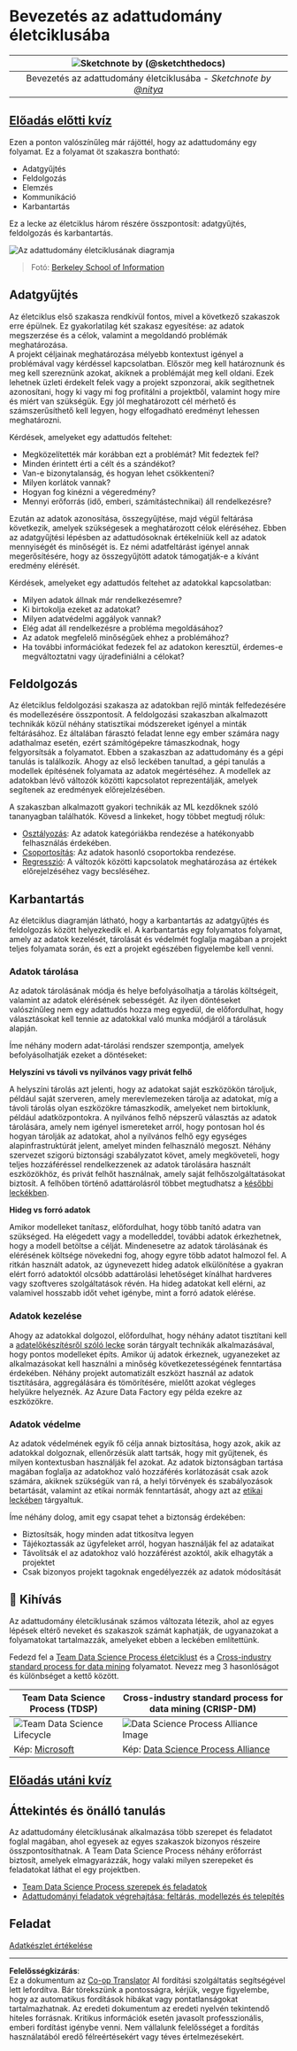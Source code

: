 <!--
CO_OP_TRANSLATOR_METADATA:
{
  "original_hash": "07e12a25d20b8f191e3cb651c27fdb2b",
  "translation_date": "2025-09-06T21:29:06+00:00",
  "source_file": "4-Data-Science-Lifecycle/14-Introduction/README.md",
  "language_code": "hu"
}
-->
# Bevezetés az adattudomány életciklusába

|![ Sketchnote by [(@sketchthedocs)](https://sketchthedocs.dev) ](../../sketchnotes/14-DataScience-Lifecycle.png)|
|:---:|
| Bevezetés az adattudomány életciklusába - _Sketchnote by [@nitya](https://twitter.com/nitya)_ |

## [Előadás előtti kvíz](https://ff-quizzes.netlify.app/en/ds/quiz/26)

Ezen a ponton valószínűleg már rájöttél, hogy az adattudomány egy folyamat. Ez a folyamat öt szakaszra bontható:

- Adatgyűjtés
- Feldolgozás
- Elemzés
- Kommunikáció
- Karbantartás

Ez a lecke az életciklus három részére összpontosít: adatgyűjtés, feldolgozás és karbantartás.

![Az adattudomány életciklusának diagramja](../../../../translated_images/data-science-lifecycle.a1e362637503c4fb0cd5e859d7552edcdb4aa629a279727008baa121f2d33f32.hu.jpg)
> Fotó: [Berkeley School of Information](https://ischoolonline.berkeley.edu/data-science/what-is-data-science/)

## Adatgyűjtés

Az életciklus első szakasza rendkívül fontos, mivel a következő szakaszok erre épülnek. Ez gyakorlatilag két szakasz egyesítése: az adatok megszerzése és a célok, valamint a megoldandó problémák meghatározása.  
A projekt céljainak meghatározása mélyebb kontextust igényel a problémával vagy kérdéssel kapcsolatban. Először meg kell határoznunk és meg kell szereznünk azokat, akiknek a problémáját meg kell oldani. Ezek lehetnek üzleti érdekelt felek vagy a projekt szponzorai, akik segíthetnek azonosítani, hogy ki vagy mi fog profitálni a projektből, valamint hogy mire és miért van szükségük. Egy jól meghatározott cél mérhető és számszerűsíthető kell legyen, hogy elfogadható eredményt lehessen meghatározni.

Kérdések, amelyeket egy adattudós feltehet:
- Megközelítették már korábban ezt a problémát? Mit fedeztek fel?
- Minden érintett érti a célt és a szándékot?
- Van-e bizonytalanság, és hogyan lehet csökkenteni?
- Milyen korlátok vannak?
- Hogyan fog kinézni a végeredmény?
- Mennyi erőforrás (idő, emberi, számítástechnikai) áll rendelkezésre?

Ezután az adatok azonosítása, összegyűjtése, majd végül feltárása következik, amelyek szükségesek a meghatározott célok eléréséhez. Ebben az adatgyűjtési lépésben az adattudósoknak értékelniük kell az adatok mennyiségét és minőségét is. Ez némi adatfeltárást igényel annak megerősítésére, hogy az összegyűjtött adatok támogatják-e a kívánt eredmény elérését.

Kérdések, amelyeket egy adattudós feltehet az adatokkal kapcsolatban:
- Milyen adatok állnak már rendelkezésemre?
- Ki birtokolja ezeket az adatokat?
- Milyen adatvédelmi aggályok vannak?
- Elég adat áll rendelkezésre a probléma megoldásához?
- Az adatok megfelelő minőségűek ehhez a problémához?
- Ha további információkat fedezek fel az adatokon keresztül, érdemes-e megváltoztatni vagy újradefiniálni a célokat?

## Feldolgozás

Az életciklus feldolgozási szakasza az adatokban rejlő minták felfedezésére és modellezésére összpontosít. A feldolgozási szakaszban alkalmazott technikák közül néhány statisztikai módszereket igényel a minták feltárásához. Ez általában fárasztó feladat lenne egy ember számára nagy adathalmaz esetén, ezért számítógépekre támaszkodnak, hogy felgyorsítsák a folyamatot. Ebben a szakaszban az adattudomány és a gépi tanulás is találkozik. Ahogy az első leckében tanultad, a gépi tanulás a modellek építésének folyamata az adatok megértéséhez. A modellek az adatokban lévő változók közötti kapcsolatot reprezentálják, amelyek segítenek az eredmények előrejelzésében.

A szakaszban alkalmazott gyakori technikák az ML kezdőknek szóló tananyagban találhatók. Kövesd a linkeket, hogy többet megtudj róluk:

- [Osztályozás](https://github.com/microsoft/ML-For-Beginners/tree/main/4-Classification): Az adatok kategóriákba rendezése a hatékonyabb felhasználás érdekében.
- [Csoportosítás](https://github.com/microsoft/ML-For-Beginners/tree/main/5-Clustering): Az adatok hasonló csoportokba rendezése.
- [Regresszió](https://github.com/microsoft/ML-For-Beginners/tree/main/2-Regression): A változók közötti kapcsolatok meghatározása az értékek előrejelzéséhez vagy becsléséhez.

## Karbantartás

Az életciklus diagramján látható, hogy a karbantartás az adatgyűjtés és feldolgozás között helyezkedik el. A karbantartás egy folyamatos folyamat, amely az adatok kezelését, tárolását és védelmét foglalja magában a projekt teljes folyamata során, és ezt a projekt egészében figyelembe kell venni.

### Adatok tárolása

Az adatok tárolásának módja és helye befolyásolhatja a tárolás költségeit, valamint az adatok elérésének sebességét. Az ilyen döntéseket valószínűleg nem egy adattudós hozza meg egyedül, de előfordulhat, hogy választásokat kell tennie az adatokkal való munka módjáról a tárolásuk alapján.

Íme néhány modern adat-tárolási rendszer szempontja, amelyek befolyásolhatják ezeket a döntéseket:

**Helyszíni vs távoli vs nyilvános vagy privát felhő**

A helyszíni tárolás azt jelenti, hogy az adatokat saját eszközökön tároljuk, például saját szerveren, amely merevlemezeken tárolja az adatokat, míg a távoli tárolás olyan eszközökre támaszkodik, amelyeket nem birtoklunk, például adatközpontokra. A nyilvános felhő népszerű választás az adatok tárolására, amely nem igényel ismereteket arról, hogy pontosan hol és hogyan tárolják az adatokat, ahol a nyilvános felhő egy egységes alapinfrastruktúrát jelent, amelyet minden felhasználó megoszt. Néhány szervezet szigorú biztonsági szabályzatot követ, amely megköveteli, hogy teljes hozzáféréssel rendelkezzenek az adatok tárolására használt eszközökhöz, és privát felhőt használnak, amely saját felhőszolgáltatásokat biztosít. A felhőben történő adattárolásról többet megtudhatsz a [későbbi leckékben](https://github.com/microsoft/Data-Science-For-Beginners/tree/main/5-Data-Science-In-Cloud).

**Hideg vs forró adatok**

Amikor modelleket tanítasz, előfordulhat, hogy több tanító adatra van szükséged. Ha elégedett vagy a modelleddel, további adatok érkezhetnek, hogy a modell betöltse a célját. Mindenesetre az adatok tárolásának és elérésének költsége növekedni fog, ahogy egyre több adatot halmozol fel. A ritkán használt adatok, az úgynevezett hideg adatok elkülönítése a gyakran elért forró adatoktól olcsóbb adattárolási lehetőséget kínálhat hardveres vagy szoftveres szolgáltatások révén. Ha hideg adatokat kell elérni, az valamivel hosszabb időt vehet igénybe, mint a forró adatok elérése.

### Adatok kezelése

Ahogy az adatokkal dolgozol, előfordulhat, hogy néhány adatot tisztítani kell a [adatelőkészítésről szóló lecke](https://github.com/microsoft/Data-Science-For-Beginners/tree/main/2-Working-With-Data/08-data-preparation) során tárgyalt technikák alkalmazásával, hogy pontos modelleket építs. Amikor új adatok érkeznek, ugyanezeket az alkalmazásokat kell használni a minőség következetességének fenntartása érdekében. Néhány projekt automatizált eszközt használ az adatok tisztítására, aggregálására és tömörítésére, mielőtt azokat végleges helyükre helyeznék. Az Azure Data Factory egy példa ezekre az eszközökre.

### Adatok védelme

Az adatok védelmének egyik fő célja annak biztosítása, hogy azok, akik az adatokkal dolgoznak, ellenőrzésük alatt tartsák, hogy mit gyűjtenek, és milyen kontextusban használják fel azokat. Az adatok biztonságban tartása magában foglalja az adatokhoz való hozzáférés korlátozását csak azok számára, akiknek szükségük van rá, a helyi törvények és szabályozások betartását, valamint az etikai normák fenntartását, ahogy azt az [etikai leckében](https://github.com/microsoft/Data-Science-For-Beginners/tree/main/1-Introduction/02-ethics) tárgyaltuk.

Íme néhány dolog, amit egy csapat tehet a biztonság érdekében:
- Biztosítsák, hogy minden adat titkosítva legyen
- Tájékoztassák az ügyfeleket arról, hogyan használják fel az adataikat
- Távolítsák el az adatokhoz való hozzáférést azoktól, akik elhagyták a projektet
- Csak bizonyos projekt tagoknak engedélyezzék az adatok módosítását

## 🚀 Kihívás

Az adattudomány életciklusának számos változata létezik, ahol az egyes lépések eltérő neveket és szakaszok számát kaphatják, de ugyanazokat a folyamatokat tartalmazzák, amelyeket ebben a leckében említettünk.

Fedezd fel a [Team Data Science Process életciklust](https://docs.microsoft.com/en-us/azure/architecture/data-science-process/lifecycle) és a [Cross-industry standard process for data mining](https://www.datascience-pm.com/crisp-dm-2/) folyamatot. Nevezz meg 3 hasonlóságot és különbséget a kettő között.

|Team Data Science Process (TDSP)|Cross-industry standard process for data mining (CRISP-DM)|
|--|--|
|![Team Data Science Lifecycle](../../../../translated_images/tdsp-lifecycle2.e19029d598e2e73d5ef8a4b98837d688ec6044fe332c905d4dbb69eb6d5c1d96.hu.png) | ![Data Science Process Alliance Image](../../../../translated_images/CRISP-DM.8bad2b4c66e62aa75278009e38e3e99902c73b0a6f63fd605a67c687a536698c.hu.png) |
| Kép: [Microsoft](https://docs.microsoft.comazure/architecture/data-science-process/lifecycle) | Kép: [Data Science Process Alliance](https://www.datascience-pm.com/crisp-dm-2/) |

## [Előadás utáni kvíz](https://ff-quizzes.netlify.app/en/ds/quiz/27)

## Áttekintés és önálló tanulás

Az adattudomány életciklusának alkalmazása több szerepet és feladatot foglal magában, ahol egyesek az egyes szakaszok bizonyos részeire összpontosíthatnak. A Team Data Science Process néhány erőforrást biztosít, amelyek elmagyarázzák, hogy valaki milyen szerepeket és feladatokat láthat el egy projektben.

* [Team Data Science Process szerepek és feladatok](https://docs.microsoft.com/en-us/azure/architecture/data-science-process/roles-tasks)
* [Adattudományi feladatok végrehajtása: feltárás, modellezés és telepítés](https://docs.microsoft.com/en-us/azure/architecture/data-science-process/execute-data-science-tasks)

## Feladat

[Adatkészlet értékelése](assignment.md)

---

**Felelősségkizárás**:  
Ez a dokumentum az [Co-op Translator](https://github.com/Azure/co-op-translator) AI fordítási szolgáltatás segítségével lett lefordítva. Bár törekszünk a pontosságra, kérjük, vegye figyelembe, hogy az automatikus fordítások hibákat vagy pontatlanságokat tartalmazhatnak. Az eredeti dokumentum az eredeti nyelvén tekintendő hiteles forrásnak. Kritikus információk esetén javasolt professzionális, emberi fordítást igénybe venni. Nem vállalunk felelősséget a fordítás használatából eredő félreértésekért vagy téves értelmezésekért.